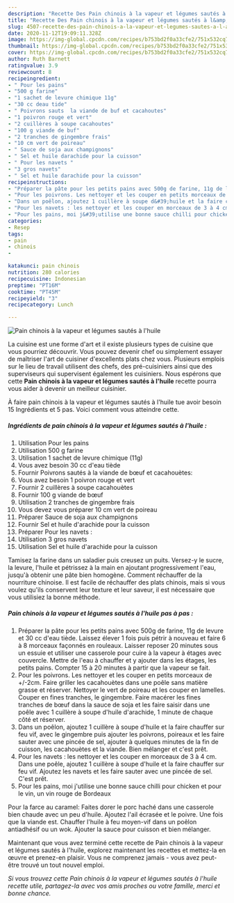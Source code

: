 ```yaml
---
description: "Recette Des Pain chinois à la vapeur et légumes sautés à l&amp;#39;huile"
title: "Recette Des Pain chinois à la vapeur et légumes sautés à l&amp;#39;huile"
slug: 4507-recette-des-pain-chinois-a-la-vapeur-et-legumes-sautes-a-l-and-39-huile
date: 2020-11-12T19:09:11.328Z
image: https://img-global.cpcdn.com/recipes/b753bd2f0a33cfe2/751x532cq70/pain-chinois-a-la-vapeur-et-legumes-sautes-a-lhuile-photo-principale-de-la-recette.jpg
thumbnail: https://img-global.cpcdn.com/recipes/b753bd2f0a33cfe2/751x532cq70/pain-chinois-a-la-vapeur-et-legumes-sautes-a-lhuile-photo-principale-de-la-recette.jpg
cover: https://img-global.cpcdn.com/recipes/b753bd2f0a33cfe2/751x532cq70/pain-chinois-a-la-vapeur-et-legumes-sautes-a-lhuile-photo-principale-de-la-recette.jpg
author: Ruth Barnett
ratingvalue: 3.9
reviewcount: 8
recipeingredient:
- " Pour les pains"
- "500 g farine"
- "1 sachet de levure chimique 11g"
- "30 cc deau tide"
- " Poivrons sauts  la viande de buf et cacahoutes"
- "1 poivron rouge et vert"
- "2 cuillères à soupe cacahoutes"
- "100 g viande de buf"
- "2 tranches de gingembre frais"
- "10 cm vert de poireau"
- " Sauce de soja aux champignons"
- " Sel et huile darachide pour la cuisson"
- " Pour les navets "
- "3 gros navets"
- " Sel et huile darachide pour la cuisson"
recipeinstructions:
- "Préparer la pâte pour les petits pains avec 500g de farine, 11g de levure et 30 cc d&#39;eau tiède. Laissez élever 1 fois puis pétrir à nouveau et faire 6 à 8 morceaux façonnés en rouleaux. Laisser reposer 20 minutes sous un essuie et utiliser une casserole pour cuire à la vapeur à étages avec couvercle. Mettre de l&#39;eau à chauffer et y ajouter dans les étages, les petits pains. Compter 15 à 20 minutes à partir que la vapeur se fait."
- "Pour les poivrons. Les nettoyer et les couper en petits morceaux de +/-2cm. Faire griller les cacahouètes dans une poêle sans matière grasse et réserver. Nettoyer le vert de poireau et les couper en lamelles. Couper en fines tranches, le gingembre. Faire macérer les fines tranches de bœuf dans la sauce de soja et les faire saisir dans une poêle avec 1 cuillère à soupe d&#39;huile d&#39;arachide, 1 minute de chaque côté et réserver."
- "Dans un poêlon, ajoutez 1 cuillère à soupe d&#39;huile et la faire chauffer sur feu vif, avec le gingembre puis ajouter les poivrons, poireaux et les faire sauter avec une pincée de sel, ajouter à quelques minutes de la fin de cuisson, les cacahouètes et la viande. Bien mélanger et c&#39;est prêt."
- "Pour les navets : les nettoyer et les couper en morceaux de 3 à 4 cm. Dans une poêle, ajoutez 1 cuillère à soupe d&#39;huile et la faire chauffer sur feu vif. Ajoutez les navets et les faire sauter avec une pincée de sel. C&#39;est prêt."
- "Pour les pains, moi j&#39;utilise une bonne sauce chilli pour chicken et pour le vin, un vin rouge de Bordeaux"
categories:
- Resep
tags:
- pain
- chinois
- 

katakunci: pain chinois  
nutrition: 280 calories
recipecuisine: Indonesian
preptime: "PT16M"
cooktime: "PT45M"
recipeyield: "3"
recipecategory: Lunch

---
```



![Pain chinois à la vapeur et légumes sautés à l&#39;huile](https://img-global.cpcdn.com/recipes/b753bd2f0a33cfe2/751x532cq70/pain-chinois-a-la-vapeur-et-legumes-sautes-a-lhuile-photo-principale-de-la-recette.jpg)

La cuisine est une forme d'art et il existe plusieurs types de cuisine que vous pourriez découvrir. Vous pouvez devenir chef ou simplement essayer de maîtriser l'art de cuisiner d'excellents plats chez vous. Plusieurs emplois sur le lieu de travail utilisent des chefs, des pré-cuisiniers ainsi que des superviseurs qui supervisent également les cuisiniers. Nous espérons que cette <strong> Pain chinois à la vapeur et légumes sautés à l&#39;huile </strong> recette pourra vous aider à devenir un meilleur cuisinier.

<!--inarticleads1-->

À faire pain chinois à la vapeur et légumes sautés à l&#39;huile tue avoir besoin 15 Ingrédients et 5 pas. Voici comment vous atteindre cette.

##### Ingrédients de pain chinois à la vapeur et légumes sautés à l&#39;huile :

1. Utilisation  Pour les pains
1. Utilisation 500 g farine
1. Utilisation 1 sachet de levure chimique (11g)
1. Vous avez besoin 30 cc d&#39;eau tiède
1. Fournir  Poivrons sautés à la viande de bœuf et cacahouètes:
1. Vous avez besoin 1 poivron rouge et vert
1. Fournir 2 cuillères à soupe cacahouètes
1. Fournir 100 g viande de bœuf
1. Utilisation 2 tranches de gingembre frais
1. Vous devez vous préparer 10 cm vert de poireau
1. Préparer  Sauce de soja aux champignons
1. Fournir  Sel et huile d&#39;arachide pour la cuisson
1. Préparer  Pour les navets :
1. Utilisation 3 gros navets
1. Utilisation  Sel et huile d&#39;arachide pour la cuisson


Tamisez la farine dans un saladier puis creusez un puits. Versez-y le sucre, la levure, l&#39;huile et pétrissez à la main en ajoutant progressivement l&#39;eau, jusqu&#39;à obtenir une pâte bien homogène. Comment réchauffer de la nourriture chinoise. Il est facile de réchauffer des plats chinois, mais si vous voulez qu&#39;ils conservent leur texture et leur saveur, il est nécessaire que vous utilisiez la bonne méthode. 

<!--inarticleads2-->

##### Pain chinois à la vapeur et légumes sautés à l&#39;huile pas à pas :

1. Préparer la pâte pour les petits pains avec 500g de farine, 11g de levure et 30 cc d&#39;eau tiède. Laissez élever 1 fois puis pétrir à nouveau et faire 6 à 8 morceaux façonnés en rouleaux. Laisser reposer 20 minutes sous un essuie et utiliser une casserole pour cuire à la vapeur à étages avec couvercle. Mettre de l&#39;eau à chauffer et y ajouter dans les étages, les petits pains. Compter 15 à 20 minutes à partir que la vapeur se fait.
1. Pour les poivrons. Les nettoyer et les couper en petits morceaux de +/-2cm. Faire griller les cacahouètes dans une poêle sans matière grasse et réserver. Nettoyer le vert de poireau et les couper en lamelles. Couper en fines tranches, le gingembre. Faire macérer les fines tranches de bœuf dans la sauce de soja et les faire saisir dans une poêle avec 1 cuillère à soupe d&#39;huile d&#39;arachide, 1 minute de chaque côté et réserver.
1. Dans un poêlon, ajoutez 1 cuillère à soupe d&#39;huile et la faire chauffer sur feu vif, avec le gingembre puis ajouter les poivrons, poireaux et les faire sauter avec une pincée de sel, ajouter à quelques minutes de la fin de cuisson, les cacahouètes et la viande. Bien mélanger et c&#39;est prêt.
1. Pour les navets : les nettoyer et les couper en morceaux de 3 à 4 cm. Dans une poêle, ajoutez 1 cuillère à soupe d&#39;huile et la faire chauffer sur feu vif. Ajoutez les navets et les faire sauter avec une pincée de sel. C&#39;est prêt.
1. Pour les pains, moi j&#39;utilise une bonne sauce chilli pour chicken et pour le vin, un vin rouge de Bordeaux


Pour la farce au caramel: Faites dorer le porc haché dans une casserole bien chaude avec un peu d&#39;huile. Ajoutez l&#39;ail écrasée et le poivre. Une fois que la viande est. Chauffer l&#39;huile à feu moyen-vif dans un poêlon antiadhésif ou un wok. Ajouter la sauce pour cuisson et bien mélanger. 

<!--inarticleads1-->

<p>
Maintenant que vous avez terminé cette recette de Pain chinois à la vapeur et légumes sautés à l&#39;huile, explorez maintenant les recettes et mettez-la en œuvre et prenez-en plaisir. Vous ne comprenez jamais - vous avez peut-être trouvé un tout nouvel emploi.
</p>

<p>
<i>Si vous trouvez cette Pain chinois à la vapeur et légumes sautés à l&#39;huile recette utile, partagez-la avec vos amis proches ou votre famille, merci et bonne chance.</i>
</p>

